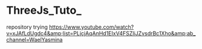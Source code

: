 # ThreeJs_Tuto_
repository trying https://www.youtube.com/watch?v=xJAfLdUgdc4&amp;list=PLjcjAqAnHd1EIxV4FSZIiJZvsdrBc1Xho&amp;ab_channel=WaelYasmina
